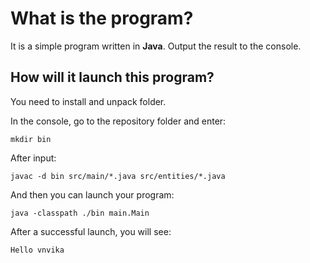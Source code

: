 # What is the program?
It is a simple program written in **Java**. Output the result to the console.
## How will it launch this program?
You need to install and unpack folder. 

In the console, go to the repository folder and enter:

`mkdir bin`

After input:

`javac -d bin src/main/*.java src/entities/*.java`

And then you can launch your program:

`java -classpath ./bin main.Main`

After a successful launch, you will see:

`Hello vnvika`
